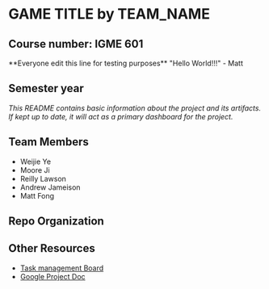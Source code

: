 # **GAME TITLE** by TEAM_NAME

## Course number: IGME 601




\*\*Everyone edit this line for testing purposes\*\* "Hello World!!!" - Matt




## Semester year

_This README contains basic information about the project and its artifacts. If kept up to date, it will act as a primary dashboard for the project._

## Team Members

-   Weijie Ye
-   Moore Ji
-   Reilly Lawson
-   Andrew Jameison
-   Matt Fong

## Repo Organization

## Other Resources

-   [Task management Board](TBD)
-   [Google Project Doc](TBD)
